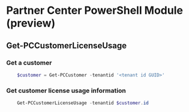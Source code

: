 # Partner Center PowerShell Module (preview) #

## Get-PCCustomerLicenseUsage ##

### Get a customer ###

```powershell
    $customer = Get-PCCustomer -tenantid '<tenant id GUID>'
```

### Get customer license usage information ###

```powershell
    Get-PCCustomerLicenseUsage -tenantid $customer.id
```
